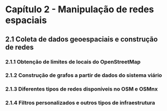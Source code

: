 # Capítulo 2 - Manipulação de redes espaciais


## 2.1 Coleta de dados geoespaciais e construção de redes

### 2.1.1 Obtenção de limites de locais do OpenStreetMap

### 2.1.2 Construção de grafos a partir de dados do sistema viário

### 2.1.3 Diferentes tipos de redes disponíveis no OSM e OSMnx

### 2.1.4 Filtros personalizados e outros tipos de infraestrutura

